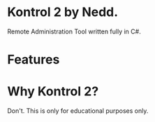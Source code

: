 # Kontrol 2 by Nedd.
Remote Administration Tool written fully in C#.

# Features


# Why Kontrol 2?
Don't. This is only for educational purposes only. 
